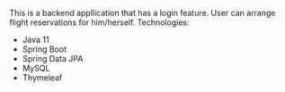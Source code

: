 This is a backend appllication that has a login feature. User can arrange flight reservations for him/herself.
Technologies:
- Java 11
- Spring Boot
- Spring Data JPA
- MySQL
- Thymeleaf
